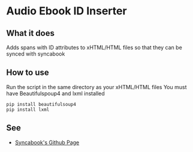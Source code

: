 # Audio Ebook ID Inserter
## What it does
Adds spans with ID attributes to xHTML/HTML files so that they can be synced with syncabook
## How to use
Run the script in the same directory as your xHTML/HTML files You must have Beautifulspoup4 and lxml installed
```
pip install beautifulsoup4
pip install lxml
```
## See
- [Syncabook's Github Page](https://github.com/r4victor/syncabook)
